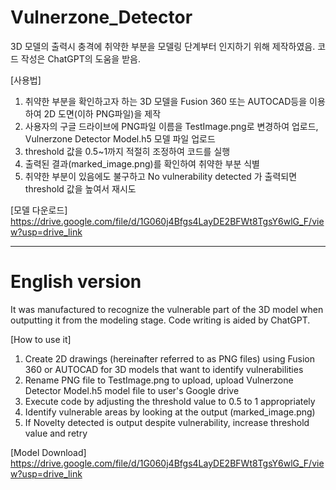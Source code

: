 # Vulnerzone_Detector
3D 모델의 출력시 충격에 취약한 부분을 모델링 단계부터 인지하기 위해 제작하였음.
코드 작성은 ChatGPT의 도움을 받음.

[사용법]
1. 취약한 부분을 확인하고자 하는 3D 모델을 Fusion 360 또는 AUTOCAD등을 이용하여 2D 도면(이하 PNG파일)을 제작
2. 사용자의 구글 드라이브에 PNG파일 이름을 TestImage.png로 변경하여 업로드, Vulnerzone Detector Model.h5 모델 파일 업로드
3. threshold 값을 0.5~1까지 적절히 조정하여 코드를 실행
4. 출력된 결과(marked_image.png)를 확인하여 취약한 부분 식별
5. 취약한 부분이 있음에도 불구하고 No vulnerability detected 가 출력되면 threshold 값을 높여서 재시도

[모델 다운로드]
https://drive.google.com/file/d/1G060j4Bfgs4LayDE2BFWt8TgsY6wlG_F/view?usp=drive_link
***
# English version
It was manufactured to recognize the vulnerable part of the 3D model when outputting it from the modeling stage.
Code writing is aided by ChatGPT.

[How to use it]
1. Create 2D drawings (hereinafter referred to as PNG files) using Fusion 360 or AUTOCAD for 3D models that want to identify vulnerabilities
2. Rename PNG file to TestImage.png to upload, upload Vulnerzone Detector Model.h5 model file to user's Google drive
3. Execute code by adjusting the threshold value to 0.5 to 1 appropriately
4. Identify vulnerable areas by looking at the output (marked_image.png)
5. If Novelty detected is output despite vulnerability, increase threshold value and retry

[Model Download]
https://drive.google.com/file/d/1G060j4Bfgs4LayDE2BFWt8TgsY6wlG_F/view?usp=drive_link
